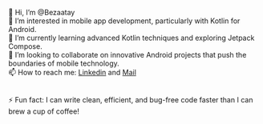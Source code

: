 👋 Hi, I’m @Bezaatay <br>
👀 I’m interested in mobile app development, particularly with Kotlin for Android.<br>
🌱 I’m currently learning advanced Kotlin techniques and exploring Jetpack Compose.<br>
💞️ I’m looking to collaborate on innovative Android projects that push the boundaries of mobile technology. <br>
📫 How to reach me: <a href="https://www.linkedin.com/in/beyza-atay-980782263/" target="_blank">Linkedin</a> and <a href="mailto:beyzaatay01@gmail.com">Mail</a>

<br>
⚡ Fun fact: I can write clean, efficient, and bug-free code faster than I can brew a cup of coffee!<br>

